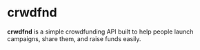 # crwdfnd

**crwdfnd** is a simple crowdfunding API built to help people launch campaigns, share them, and raise funds easily.